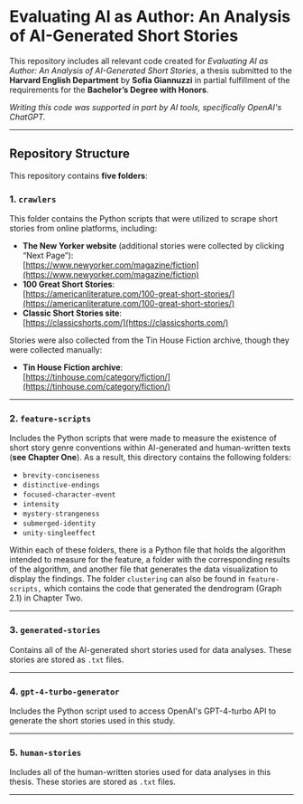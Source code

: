 # Evaluating AI as Author: An Analysis of AI-Generated Short Stories

This repository includes all relevant code created for *Evaluating AI as Author: An Analysis of AI-Generated Short Stories*, a thesis submitted to the **Harvard English Department** by **Sofia Giannuzzi** in partial fulfillment of the requirements for the **Bachelor’s Degree with Honors**.

*Writing this code was supported in part by AI tools, specifically OpenAI's ChatGPT.*

---

## Repository Structure

This repository contains **five folders**:

### 1. `crawlers`
This folder contains the Python scripts that were utilized to scrape short stories from online platforms, including:
- **The New Yorker website** (additional stories were collected by clicking “Next Page”):  
  [https://www.newyorker.com/magazine/fiction](https://www.newyorker.com/magazine/fiction)  
- **100 Great Short Stories**:  
  [https://americanliterature.com/100-great-short-stories/](https://americanliterature.com/100-great-short-stories/)  
- **Classic Short Stories site**:  
  [https://classicshorts.com/](https://classicshorts.com/)

Stories were also collected from the Tin House Fiction archive, though they were collected manually: 
- **Tin House Fiction archive**:  
  [https://tinhouse.com/category/fiction/](https://tinhouse.com/category/fiction/)

---

### 2. `feature-scripts`
Includes the Python scripts that were made to measure the existence of short story genre conventions within AI-generated and human-written texts (**see Chapter One**). As a result, this directory contains the following folders:
- `brevity-conciseness`
- `distinctive-endings`
- `focused-character-event`
- `intensity`
- `mystery-strangeness`
- `submerged-identity`
- `unity-singleeffect`

Within each of these folders, there is a Python file that holds the algorithm intended to measure for the feature, a folder with the corresponding results of the algorithm, and another file that generates the data visualization to display the findings. The folder `clustering` can also be found in `feature-scripts,` which contains the code that generated the dendrogram (Graph 2.1) in Chapter Two.

---

### 3. `generated-stories`
Contains all of the AI-generated short stories used for data analyses. These stories are stored as `.txt` files.

---

### 4. `gpt-4-turbo-generator`
Includes the Python script used to access OpenAI's GPT-4-turbo API to generate the short stories used in this study.

---

### 5. `human-stories`
Includes all of the human-written stories used for data analyses in this thesis. These stories are stored as `.txt` files.

---
